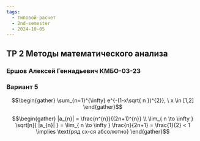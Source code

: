 ```yaml
---
tags:
  - типовой-расчет
  - 2nd-semester
  - 2024-10-05
---
```


## ТР 2 Методы математического анализа

### Ершов Алексей Геннадьевич КМБО-03-23

### Вариант 5

$$\begin{gather}
\sum_{n=1}^{\infty} e^{-(1-x\sqrt{ n })^{2}}, \ x \in [1,2]
\end{gather}$$

$$\begin{gather}
|a_{n}| = \frac{n^{n}}{(2n+1)^{n}} \\
\lim_{ n \to \infty } \sqrt[n]{ |a_{n}| } = \lim_{ n \to \infty } \frac{n}{2n+1} = \frac{1}{2} < 1 \implies \text{ряд сх-ся абсолютно}
\end{gather}$$